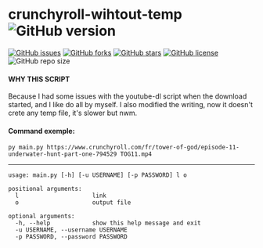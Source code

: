 # crunchyroll-wihtout-temp ![GitHub version](https://img.shields.io/badge/Version-1.0-blue)
[![GitHub issues](https://img.shields.io/github/issues/flolep2607/crunchyroll-wihtout-temp)](https://github.com/flolep2607/crunchyroll-wihtout-temp/issues)
[![GitHub forks](https://img.shields.io/github/forks/flolep2607/crunchyroll-wihtout-temp)](https://github.com/flolep2607/crunchyroll-wihtout-temp/network)
[![GitHub stars](https://img.shields.io/github/stars/flolep2607/crunchyroll-wihtout-temp)](https://github.com/flolep2607/crunchyroll-wihtout-temp/stargazers)
[![GitHub license](https://img.shields.io/github/license/flolep2607/crunchyroll-wihtout-temp)](https://github.com/flolep2607/crunchyroll-wihtout-temp)  
![GitHub repo size](https://img.shields.io/github/repo-size/flolep2607/crunchyroll-wihtout-temp)
#### WHY THIS SCRIPT
Because I had some issues with the youtube-dl script when the download started, and I like do all by myself.
I also modified the writing, now it doesn't crete any temp file, it's slower but nwm.

#### Command exemple:
`py main.py https://www.crunchyroll.com/fr/tower-of-god/episode-11-underwater-hunt-part-one-794529 TOG11.mp4`
___
```
usage: main.py [-h] [-u USERNAME] [-p PASSWORD] l o

positional arguments:
  l                     link
  o                     output file

optional arguments:
  -h, --help            show this help message and exit
  -u USERNAME, --username USERNAME
  -p PASSWORD, --password PASSWORD
```
